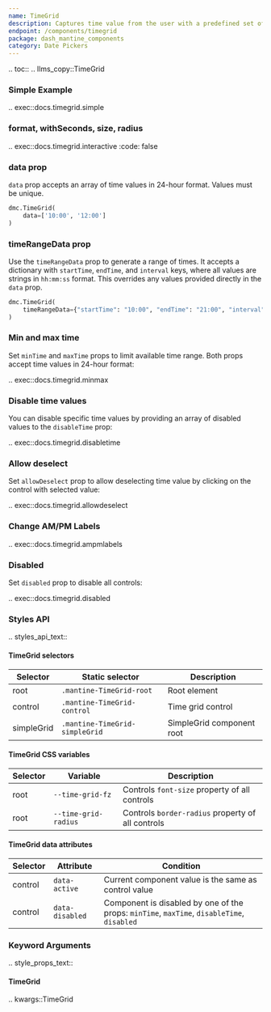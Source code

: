 ```yaml
---
name: TimeGrid
description: Captures time value from the user with a predefined set of options.
endpoint: /components/timegrid
package: dash_mantine_components
category: Date Pickers
---
```


.. toc::
.. llms_copy::TimeGrid

### Simple Example


.. exec::docs.timegrid.simple

### format, withSeconds, size, radius

.. exec::docs.timegrid.interactive
    :code: false

### data prop
`data` prop accepts an array of time values in 24-hour format. Values must be unique.

```python
dmc.TimeGrid(
    data=['10:00', '12:00']
)
```

### timeRangeData prop

Use the `timeRangeData` prop to generate a range of times. It accepts a dictionary with `startTime`,
`endTime`, and `interval` keys, where all values are strings in `hh:mm:ss` format. This overrides any values provided 
directly in the `data` prop.

```python
dmc.TimeGrid(
    timeRangeData={"startTime": "10:00", "endTime": "21:00", "interval": "01:00"},
)
```

### Min and max time
Set `minTime` and `maxTime` props to limit available time range. Both props accept time values in 24-hour format:

.. exec::docs.timegrid.minmax

### Disable time values
You can disable specific time values by providing an array of disabled values to the `disableTime` prop:

.. exec::docs.timegrid.disabletime

### Allow deselect
Set `allowDeselect` prop to allow deselecting time value by clicking on the control with selected value:


.. exec::docs.timegrid.allowdeselect

### Change AM/PM Labels
.. exec::docs.timegrid.ampmlabels

### Disabled
Set `disabled` prop to disable all controls:

.. exec::docs.timegrid.disabled

### Styles API

.. styles_api_text::

#### TimeGrid selectors

| Selector   | Static selector                | Description               |
| ---------- | ------------------------------ | ------------------------- |
| root       | `.mantine-TimeGrid-root`       | Root element              |
| control    | `.mantine-TimeGrid-control`    | Time grid control         |
| simpleGrid | `.mantine-TimeGrid-simpleGrid` | SimpleGrid component root |



#### TimeGrid CSS variables

| Selector | Variable             | Description                                       |
| -------- | -------------------- | ------------------------------------------------- |
| root     | `--time-grid-fz`     | Controls `font-size` property of all controls     |
| root     | `--time-grid-radius` | Controls `border-radius` property of all controls |



#### TimeGrid data attributes

| Selector | Attribute       | Condition                                                                                  |
| -------- | --------------- | ------------------------------------------------------------------------------------------ |
| control  | `data-active`   | Current component value is the same as control value                                       |
| control  | `data-disabled` | Component is disabled by one of the props: `minTime`, `maxTime`, `disableTime`, `disabled` |



### Keyword Arguments
.. style_props_text::

#### TimeGrid

.. kwargs::TimeGrid
